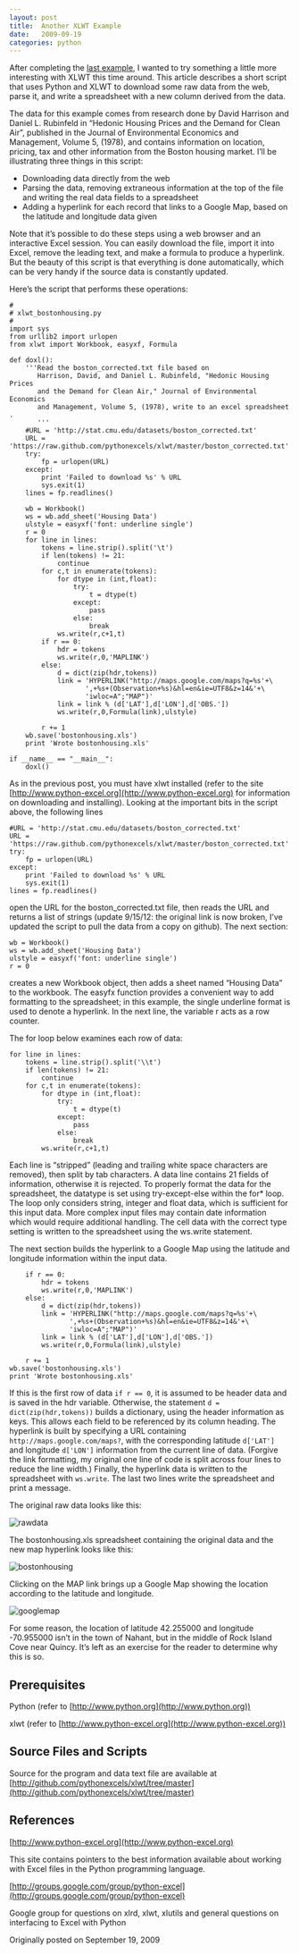 ```yaml
---
layout: post
title:  Another XLWT Example
date:   2009-09-19
categories: python
---
```



After completing the [last
example](./2009_09_10_Using_XLWT_to_Write_Spreadsheets_Without_Excel.html), I
wanted to try something a little more interesting with XLWT this time around.
This article describes a short script that uses Python and XLWT to download some
raw data from the web, parse it, and write a spreadsheet with a new column
derived from the data.

The data for this example comes from research done by David Harrison and Daniel
L. Rubinfeld in “Hedonic Housing Prices and the Demand for Clean Air”, published
in the Journal of Environmental Economics and Management, Volume 5, (1978), and
contains information on location, pricing, tax and other information from the
Boston housing market. I’ll be illustrating three things in this script:

* Downloading data directly from the web
* Parsing the data, removing extraneous information at the top of the file and writing the real data fields to a spreadsheet
* Adding a hyperlink for each record that links to a Google Map, based on the latitude and longitude data given

Note that it’s possible to do these steps using a web browser and an interactive
Excel session. You can easily download the file, import it into Excel, remove
the leading text, and make a formula to produce a hyperlink. But the beauty of
this script is that everything is done automatically, which can be very handy if
the source data is constantly updated.

Here’s the script that performs these operations:

```
#
# xlwt_bostonhousing.py
#
import sys
from urllib2 import urlopen
from xlwt import Workbook, easyxf, Formula

def doxl():
    '''Read the boston_corrected.txt file based on
       Harrison, David, and Daniel L. Rubinfeld, "Hedonic Housing Prices
       and the Demand for Clean Air," Journal of Environmental Economics
       and Management, Volume 5, (1978), write to an excel spreadsheet .
       '''
    #URL = 'http://stat.cmu.edu/datasets/boston_corrected.txt'
    URL = 'https://raw.github.com/pythonexcels/xlwt/master/boston_corrected.txt'
    try:
        fp = urlopen(URL)
    except:
        print 'Failed to download %s' % URL
        sys.exit(1)
    lines = fp.readlines()

    wb = Workbook()
    ws = wb.add_sheet('Housing Data')
    ulstyle = easyxf('font: underline single')
    r = 0
    for line in lines:
        tokens = line.strip().split('\t')
        if len(tokens) != 21:
            continue
        for c,t in enumerate(tokens):
            for dtype in (int,float):
                try:
                    t = dtype(t)
                except:
                    pass
                else:
                    break
            ws.write(r,c+1,t)
        if r == 0:
            hdr = tokens
            ws.write(r,0,'MAPLINK')
        else:
            d = dict(zip(hdr,tokens))
            link = 'HYPERLINK("http://maps.google.com/maps?q=%s'+\
                   ',+%s+(Observation+%s)&hl=en&ie=UTF8&z=14&'+\
                   'iwloc=A";"MAP")'
            link = link % (d['LAT'],d['LON'],d['OBS.'])
            ws.write(r,0,Formula(link),ulstyle)

        r += 1
    wb.save('bostonhousing.xls')
    print 'Wrote bostonhousing.xls'

if __name__ == "__main__":
    doxl()
```

As in the previous post, you must have xlwt installed (refer to the site
[http://www.python-excel.org](http://www.python-excel.org) for information on
downloading and installing). Looking at the important bits in the script above,
the following lines

```
#URL = 'http://stat.cmu.edu/datasets/boston_corrected.txt'
URL = 'https://raw.github.com/pythonexcels/xlwt/master/boston_corrected.txt'
try:
    fp = urlopen(URL)
except:
    print 'Failed to download %s' % URL
    sys.exit(1)
lines = fp.readlines()
```

open the URL for the boston_corrected.txt file, then reads the URL and returns a
list of strings (update 9/15/12: the original link is now broken, I’ve updated
the script to pull the data from a copy on github). The next section:

```
wb = Workbook()
ws = wb.add_sheet('Housing Data')
ulstyle = easyxf('font: underline single')
r = 0
```

creates a new Workbook object, then adds a sheet named “Housing Data” to the
workbook. The easyfx function provides a convenient way to add formatting to the
spreadsheet; in this example, the single underline format is used to denote a
hyperlink. In the next line, the variable r acts as a row counter.

The for loop below examines each row of data:

```
for line in lines:
    tokens = line.strip().split('\\t')
    if len(tokens) != 21:
        continue
    for c,t in enumerate(tokens):
        for dtype in (int,float):
            try:
                t = dtype(t)
            except:
                pass
            else:
                break
        ws.write(r,c+1,t)
```

Each line is “stripped” (leading and trailing white space characters are
removed), then split by tab characters. A data line contains 21 fields of
information, otherwise it is rejected. To properly format the data for the
spreadsheet, the datatype is set using try-except-else within the for* loop. The
loop only considers string, integer and float data, which is sufficient for this
input data. More complex input files may contain date information which would
require additional handling. The cell data with the correct type setting is
written to the spreadsheet using the ws.write statement.

The next section builds the hyperlink to a Google Map using the latitude and
longitude information within the input data.

```
    if r == 0:
        hdr = tokens
        ws.write(r,0,'MAPLINK')
    else:
        d = dict(zip(hdr,tokens))
        link = 'HYPERLINK("http://maps.google.com/maps?q=%s'+\
               ',+%s+(Observation+%s)&hl=en&ie=UTF8&z=14&'+\
               'iwloc=A";"MAP")'
        link = link % (d['LAT'],d['LON'],d['OBS.'])
        ws.write(r,0,Formula(link),ulstyle)

    r += 1
wb.save('bostonhousing.xls')
print 'Wrote bostonhousing.xls'
```

If this is the first row of data ``if r == 0``, it is assumed to be header data
and is saved in the hdr variable. Otherwise, the statement ``d = dict(zip(hdr,tokens))``
builds a dictionary, using the header information as keys.
This allows each field to be referenced by its column heading. The hyperlink is
built by specifying a URL containing ``http://maps.google.com/maps?``, with the
corresponding latitude ``d['LAT']`` and longitude ``d['LON']`` information from the
current line of data. (Forgive the link formatting, my original one line of code
is split across four lines to reduce the line width.) Finally, the hyperlink
data is written to the spreadsheet with ``ws.write``. The last two lines write the
spreadsheet and print a message.

The original raw data looks like this:

![rawdata](/assets/images/20090918_1.png)

The bostonhousing.xls spreadsheet containing the original data and the new map
hyperlink looks like this:

![bostonhousing](/assets/images/20090918_2.png)

Clicking on the MAP link brings up a Google Map showing the location according
to the latitude and longitude.

![googlemap](/assets/images/20090918_3.png)

For some reason, the location of latitude 42.255000 and longitude -70.955000
isn’t in the town of Nahant, but in the middle of Rock Island Cove near Quincy.
It’s left as an exercise for the reader to determine why this is so.

## Prerequisites

Python (refer to [http://www.python.org](http://www.python.org))

xlwt (refer to [http://www.python-excel.org](http://www.python-excel.org))

## Source Files and Scripts

Source for the program and data text file are available
at [http://github.com/pythonexcels/xlwt/tree/master](http://github.com/pythonexcels/xlwt/tree/master)

## References

[http://www.python-excel.org](http://www.python-excel.org)

This site contains pointers to the best information available about working with
Excel files in the Python programming language.

[http://groups.google.com/group/python-excel](http://groups.google.com/group/python-excel)

Google group for questions on xlrd, xlwt, xlutils and general questions on
interfacing to Excel with Python

Originally posted on September 19, 2009
